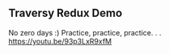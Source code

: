 ## Traversy Redux Demo

No zero days :) Practice, practice, practice. . .
https://youtu.be/93p3LxR9xfM